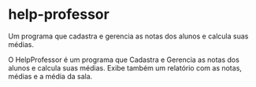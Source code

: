 # help-professor
Um programa que cadastra e gerencia as notas dos alunos e calcula suas médias.


O HelpProfessor é um programa que Cadastra e Gerencia as notas dos alunos e calcula suas médias. Exibe também um relatório com as notas, médias e a média da sala.